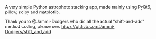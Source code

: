A very simple Python astrophoto stacking app, made mainly using PyQt6, pillow, scipy and matplotlib.

Thank you to @Jammi-Dodgers who did all the actual "shift-and-add" method coding, please see: https://github.com/Jammi-Dodgers/shift_and_add
